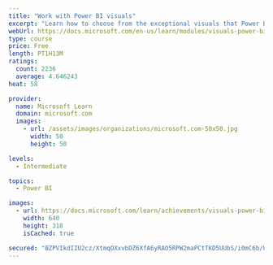 ```yaml
---
title: "Work with Power BI visuals"
excerpt: "Learn how to choose from the exceptional visuals that Power BI makes available to you. Formatting visuals will direct the user’s attention to exactly where you want it, while helping to make the visual easier to read and interpret. You will also learn about how to use key performance indicators (KPIs)."
webUrl: https://docs.microsoft.com/en-us/learn/modules/visuals-power-bi/
type: course
price: Free
length: PT1H13M
ratings:
  count: 2236
  average: 4.646243
heat: 58

provider:
  name: Microsoft Learn
  domain: microsoft.com
  images:
    - url: /assets/images/organizations/microsoft.com-50x50.jpg
      width: 50
      height: 50

levels:
  - Intermediate

topics:
  - Power BI

images:
  - url: https://docs.microsoft.com/learn/achievements/visuals-power-bi-social.png
    width: 640
    height: 318
    isCached: true

secured: "BZPVIkdIIU2cz/XtmqOXxvbDZ6XfA6yRAO5RPW2maPCtTKD5UUbS/i0mC6b/UodTlopEXU4akMtEM8qI4pZkfP7lA/EiYgZ2TOiGRghqmPV+NL1f/Z1aQGJ/wUKIND5oDhCQ7jJTRUZ/+UKIbWexPxiIigl7v/gn4duMUNgJxPmqnu26cI5Tfcmc+juot9Drk1S8KVhPog2wWO+42uvgI5fxY3cAd/b+cuQAbO9RvPaBK7unedYvvmYW+qMtxlIfyZHwQivdauf9UoHF/S4Pi2qDAzfkMoyoJoq8wfNcXa4vK8oHr16hime6HBdSyJNWYF6jurw/UJJ7yQh7KZIId+WxdH2LK+DKYv7EKtqyllDOTw/w1p2YYo+eVrhADMY2cwYtnu4GSwNs12uONkjq9HPTjP2kjkba8e9Gt3T56JE=;vulN96Gicc3MQ5lHZ5vvsQ=="
---
```


